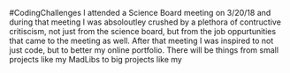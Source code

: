 #CodingChallenges
I attended a Science Board meeting on 3/20/18 and during that meeting I was absoloutley crushed by a plethora of contructive critiscism,
not just from the science board, but from the job oppurtunities that came to the meeting as well. After that meeting I was inspired to not
just code, but to better my online portfolio. There will be things from small projects like my MadLibs to big projects like my 
